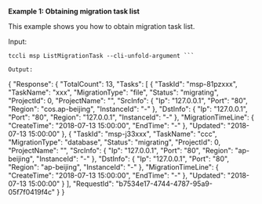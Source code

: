 **Example 1: Obtaining migration task list**

This example shows you how to obtain migration task list.

Input: 

```
tccli msp ListMigrationTask --cli-unfold-argument ```

Output: 
```
{
    "Response": {
        "TotalCount": 13,
        "Tasks": [
            {
                "TaskId": "msp-81pzxxx",
                "TaskName": "xxx",
                "MigrationType": "file",
                "Status": "migrating",
                "ProjectId": 0,
                "ProjectName": "",
                "SrcInfo": {
                    "Ip": "127.0.0.1",
                    "Port": "80",
                    "Region": "cos.ap-beijing",
                    "InstanceId": "-"
                },
                "DstInfo": {
                    "Ip": "127.0.0.1",
                    "Port": "80",
                    "Region": "127.0.0.1",
                    "InstanceId": "-"
                },
                "MigrationTimeLine": {
                    "CreateTime": "2018-07-13 15:00:00",
                    "EndTime": "-"
                },
                "Updated": "2018-07-13 15:00:00"
            },
            {
                "TaskId": "msp-j33xxx",
                "TaskName": "ccc",
                "MigrationType": "database",
                "Status": "migrating",
                "ProjectId": 0,
                "ProjectName": "",
                "SrcInfo": {
                    "Ip": "127.0.0.1",
                    "Port": "80",
                    "Region": "ap-beijing",
                    "InstanceId": "-"
                },
                "DstInfo": {
                    "Ip": "127.0.0.1",
                    "Port": "80",
                    "Region": "ap-beijing",
                    "InstanceId": "-"
                },
                "MigrationTimeLine": {
                    "CreateTime": "2018-07-13 15:00:00",
                    "EndTime": "-"
                },
                "Updated": "2018-07-13 15:00:00"
            }
        ],
        "RequestId": "b7534e17-4744-4787-95a9-05f7f0419f4c"
    }
}
```

